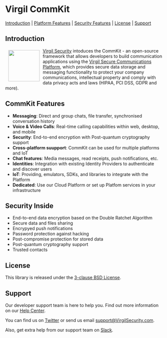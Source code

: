 # Virgil CommKit

[Introduction](#introduction) | [Platform Features](#platform-features) | [Security Features](#security-features) | [License](#license) | [Support](#support)

## Introduction

<a href="https://virgilsecurity.com/secure-communications-platform/"><img width="100px" src="https://cdn.virgilsecurity.com/assets/images/github/logos/platform/secure-communications-platform.png" align="left" hspace="10" vspace="6"></a> [Virgil Security](https://virgilsecurity.com) intoduces the CommKit - an open-source framework that allows developers to build communication applications using the [Virgil Secure Communications Platform](https://virgilsecurity.com/secure-communications-platform/), which provides secure data storage and messaging functionality to protect your company communications, intellectual property and comply with data privacy acts and laws (HIPAA, PCI DSS, GDPR and more).


## CommKit Features
- **Messaging**: Direct and group chats, file transfer, synchronised conversation history
- **Voice & Video Calls**: Real-time calling capabilities within web, desktop, and mobile
- **Security**: End-to-end encryption with Post-quantum cryptography support
- **Cross-platform suupport**: CommKit can be used for multiple platforms and IoT
- **Chat features**: Media messages, read receipts, push notifications, etc.
- **Identities**: Integration with existing Identity Providers to authenticate and discover users
- **IoT**: Providing, emulators, SDKs, and libraries to integrate with the Platform
- **Dedicated**: Use our Cloud Platform or set up Platfom services in your infrastructure

## Security Inside
- End-to-end data encryption based on the Double Ratchet Algorithm
- Secure data and files sharing
- Encrypyed push notifications
- Password protection against hacking
- Post-compromise protection for stored data
- Post-quantum cryptography support
- Trusted contacts

## License

This library is released under the [3-clause BSD License](LICENSE).

## Support

Our developer support team is here to help you. Find out more information on our [Help Center](https://help.virgilsecurity.com/).

You can find us on [Twitter](https://twitter.com/VirgilSecurity) or send us email support@VirgilSecurity.com.

Also, get extra help from our support team on [Slack](https://virgilsecurity.com/join-community).
